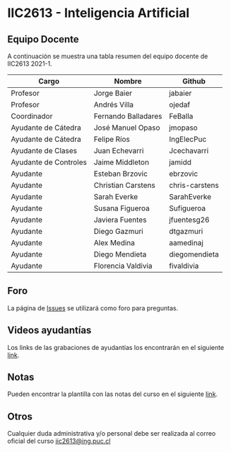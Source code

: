 # IIC2613 - Inteligencia Artificial

## Equipo Docente

A continuación se muestra una tabla resumen del equipo docente de IIC2613 2021-1.

| Cargo                 | Nombre              | Github         |
|-----------------------|---------------------|----------------|
| Profesor              | Jorge Baier         | jabaier        |
| Profesor              | Andrés Villa        | ojedaf         |
| Coordinador           | Fernando Balladares | FeBalla        |
| Ayudante de Cátedra   | José Manuel Opaso   | jmopaso        |
| Ayudante de Cátedra   | Felipe Ríos         | IngElecPuc     |
| Ayudante de Clases    | Juan Echevarri      | Jcechavarri    |
| Ayudante de Controles | Jaime Middleton     | jamidd         |
| Ayudante              | Esteban Brzovic     | ebrzovic       |
| Ayudante              | Christian Carstens  | chris-carstens |
| Ayudante              | Sarah Everke        | SarahEverke    |
| Ayudante              | Susana Figueroa     | Sufigueroa     |
| Ayudante              | Javiera Fuentes     | jfuentesg26    |
| Ayudante              | Diego Gazmuri       | dtgazmuri      |
| Ayudante              | Alex Medina         | aamedinaj      |
| Ayudante              | Diego Mendieta      | diegomendieta  |
| Ayudante              | Florencia Valdivia  | fivaldivia     |

## Foro

La página de [Issues](../../issues) se utilizará como foro para preguntas.

## Videos ayudantías

Los links de las grabaciones de ayudantías los encontrarán en el siguiente [link](https://github.com/UC-IIC2613/Syllabus/tree/main/Ayudantías).

## Notas

Pueden encontrar la plantilla con las notas del curso en el siguiente [link](https://docs.google.com/spreadsheets/d/1uRDYKyGuhufLnEd51eSc_Eeo9CS2IwkIJiMx0dROuKw/edit?usp=sharing).

## Otros

Cualquier duda administrativa y/o personal debe ser realizada al correo oficial del curso iic2613@ing.puc.cl

